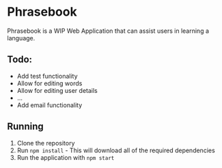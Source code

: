 # Phrasebook

Phrasebook is a WIP Web Application that can assist users in learning a language.

## Todo:
- Add test functionality
- Allow for editing words
- Allow for editing user details
- ...
- Add email functionality

## Running
1. Clone the repository
2. Run `npm install` - This will download all of the required dependencies
3. Run the application with `npm start`
